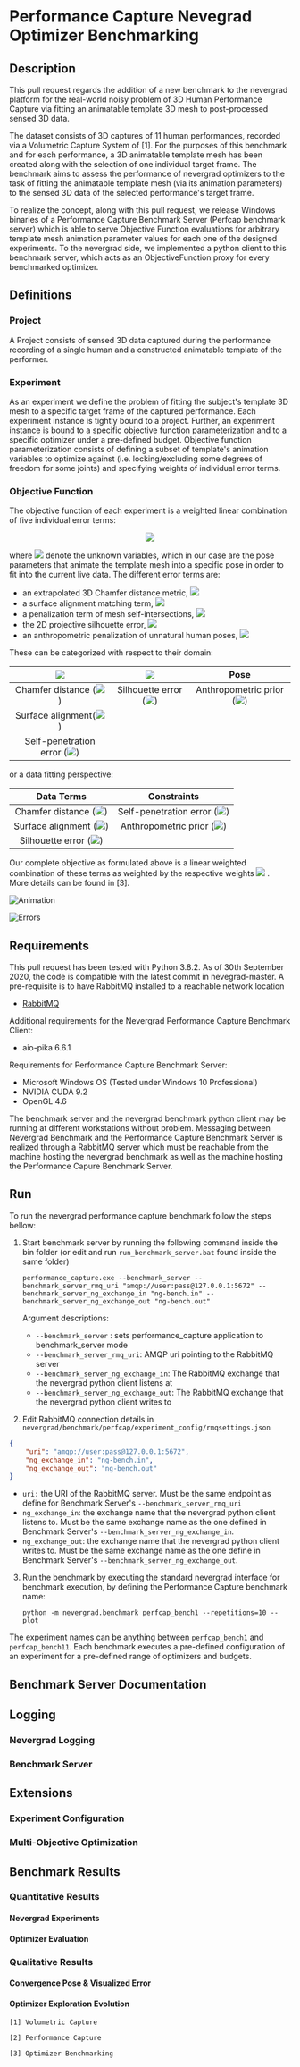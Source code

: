 # Performance Capture Nevegrad Optimizer Benchmarking 

## Description

This pull request regards the addition of a new benchmark to the nevergrad platform for the real-world noisy problem of 3D Human Performance Capture via fitting an animatable template 3D mesh to post-processed sensed 3D data.

The dataset consists of 3D captures of 11 human performances, recorded via a Volumetric Capture System of [1]. For the purposes of this benchmark and for each performance, a 3D animatable template mesh has been created along with the selection of one individual target frame. The benchmark aims to assess the performance of nevergrad optimizers to the task of fitting the animatable template mesh (via its animation parameters) to the sensed 3D data of the selected performance's target frame.

To realize the concept, along with this pull request, we release Windows binaries of a Performance Capture Benchmark Server (Perfcap benchmark server) which is able to serve Objective Function evaluations for arbitrary template mesh animation parameter values for each one of the designed experiments. To the nevergrad side, we implemented a python client to this benchmark server, which acts as an ObjectiveFunction proxy for every benchmarked optimizer.

## Definitions

### Project

A Project consists of sensed 3D data captured during the performance recording of a single human and a constructed animatable template of the performer.

### Experiment

As an experiment we define the problem of fitting the subject's template 3D mesh to a specific target frame of the captured performance. Each experiment instance is tightly bound to a project. Further, an experiment instance is bound to a specific objective function parameterization and to a specific optimizer under a pre-defined budget. Objective function parameterization consists of defining a subset of template's animation variables to optimize against (i.e. locking/excluding some degrees of freedom for some joints) and specifying weights of individual error terms.

### Objective Function

The objective function of each experiment is a weighted linear combination of five individual error terms:
<!--
$$
E(\mathbf{p})= \lambda_J E_J(\mathbf{p}) + \lambda_D E_D(\mathbf{p}) + \lambda_S E_S(\mathbf{p}) + \lambda_P E_P(\mathbf{p}) +\lambda_A E_A(\mathbf{p}),
$$
-->

<p align="center">
<img src="https://render.githubusercontent.com/render/math?math=E(\mathbf{p})=%20\lambda_J%20E_J(\mathbf{p})%20%2B%20\lambda_D%20E_D(\mathbf{p})%20%2B%20\lambda_S%20E_S(\mathbf{p})%20%2B%20\lambda_P%20E_P(\mathbf{p})%20%2B\lambda_A%20E_A(\mathbf{p}),">
</p>

<!-- $\mathbf{p}$-->
where <img src="https://render.githubusercontent.com/render/math?math=\mathbf{p}"> denote the unknown variables, which in our case are the pose parameters that animate the template mesh into a specific pose in order to fit into the current live data.
The different error terms are:
- an extrapolated 3D Chamfer distance metric, <img src="https://render.githubusercontent.com/render/math?math=E_D">
- a surface alignment matching term, <img src="https://render.githubusercontent.com/render/math?math=E_S">
- a penalization term of mesh self-intersections, <img src="https://render.githubusercontent.com/render/math?math=E_P">
- the 2D projective silhouette error, <img src="https://render.githubusercontent.com/render/math?math=E_J">
- an anthropometric penalization of unnatural human poses, <img src="https://render.githubusercontent.com/render/math?math=E_A">

These can be categorized with respect to their domain:

| <img src="https://render.githubusercontent.com/render/math?math=3D">   |      <img src="https://render.githubusercontent.com/render/math?math=2D">      |  Pose |
|:----------:|:-------------:|:------:|
| Chamfer distance (<img src="https://render.githubusercontent.com/render/math?math=E_D">) <!-- $E_D$ --> |  Silhouette error (<img src="https://render.githubusercontent.com/render/math?math=E_J">) <!-- $E_J$ --> | Anthropometric prior (<img src="https://render.githubusercontent.com/render/math?math=E_A">) <!-- $E_A$ --> |
| Surface alignment(<img src="https://render.githubusercontent.com/render/math?math=E_S">) <!-- $E_S$ --> |       |    |
| Self-penetration error (<img src="https://render.githubusercontent.com/render/math?math=E_P">) <!-- $E_P$ --> |  |     |

<!--
Three of these are defined in the three-dimensional space:
- an extrapolated 3D Chamfer distance metric, <img src="https://render.githubusercontent.com/render/math?math=E_D">
- a surface alignment matching term, <img src="https://render.githubusercontent.com/render/math?math=E_S">
- a penalization term of mesh self-intersections, <img src="https://render.githubusercontent.com/render/math?math=E_P">

One in the two-dimensional space:
- the 2D projective silhouette error, <img src="https://render.githubusercontent.com/render/math?math=E_J">

And a regularization term for the unknown variables (pose parameters):
- an anthropometric penalization of unnatural human poses, <img src="https://render.githubusercontent.com/render/math?math=E_A">
-->

<!--
From a data-fitting perspective, the **data terms** are:
- the Chamfer distance,  <img src="https://render.githubusercontent.com/render/math?math=E_D">
- surface alignment, <img src="https://render.githubusercontent.com/render/math?math=E_S">, and,
- silhouette error, <img src="https://render.githubusercontent.com/render/math?math=E_J">,
-->

<!--
while the **constraints** are provided by:
- the self-penetration term, <img src="https://render.githubusercontent.com/render/math?math=E_P">, and,
- the anthropometric prior term, <img src="https://render.githubusercontent.com/render/math?math=E_A">
-->
or a data fitting perspective:

| **Data Terms**   |      **Constraints**      |
|:----------:|:-------------:|
| Chamfer distance (<img src="https://render.githubusercontent.com/render/math?math=E_D">) <!-- $E_D$ --> |  Self-penetration error (<img src="https://render.githubusercontent.com/render/math?math=E_P">) <!-- $E_P$ --> |
| Surface alignment (<img src="https://render.githubusercontent.com/render/math?math=E_S">) <!-- $E_S$ --> |    Anthropometric prior (<img src="https://render.githubusercontent.com/render/math?math=E_A">) <!-- $E_A$ -->   |
| Silhouette error (<img src="https://render.githubusercontent.com/render/math?math=E_J">) <!-- $E_J$ --> |  |

Our complete objective as formulated above is a linear weighted combination of these terms as weighted by the respective weights <img src="https://render.githubusercontent.com/render/math?math=\lambda"> <!-- $\lambda$ -->. More details can be found in [3].

![Animation](./assets/images/animationc.png)


![Errors](./assets/images/errors.png)

## Requirements

This pull request has been tested with Python 3.8.2. As of 30th September 2020, the code is compatible with the latest commit in nevegrad-master. A pre-requisite is to have RabbitMQ installed to a reachable network location

- [RabbitMQ](https://www.rabbitmq.com/)

Additional requirements for the Nevergrad Performance Capture Benchmark Client:
- aio-pika 6.6.1

Requirements for Performance Capture Benchmark Server:

- Microsoft Windows OS (Tested under Windows 10 Professional)
- NVIDIA CUDA 9.2
- OpenGL 4.6

The benchmark server and the nevergrad benchmark python client may be running at different workstations without problem. Messaging between Nevergrad Benchmark and the Performance Capture Benchmark Server is realized through a RabbitMQ server which must be reachable from the machine hosting the nevergrad benchmark as well as the machine hosting the Performance Capure Benchmark Server.

## Run

To run the nevergrad performance capture benchmark follow the steps bellow:

1. Start benchmark server by running the following command inside the bin folder
(or edit and run `run_benchmark_server.bat` found inside the same folder)

    `
    performance_capture.exe --benchmark_server --benchmark_server_rmq_uri "amqp://user:pass@127.0.0.1:5672" --benchmark_server_ng_exchange_in "ng-bench.in" --benchmark_server_ng_exchange_out "ng-bench.out"
    `

    Argument descriptions:
    * `--benchmark_server` : sets performance_capture application to benchmark_server mode
    * `--benchmark_server_rmq_uri`: AMQP uri pointing to the RabbitMQ server
    * `--benchmark_server_ng_exchange_in`: The RabbitMQ exchange that the nevergrad python client listens at
    * `--benchmark_server_ng_exchange_out`: The RabbitMQ exchange that the nevergrad python client writes to

2. Edit RabbitMQ connection details in `nevergrad/benchmark/perfcap/experiment_config/rmqsettings.json`

```json
{
    "uri": "amqp://user:pass@127.0.0.1:5672",
    "ng_exchange_in": "ng-bench.in",
    "ng_exchange_out": "ng-bench.out"
}
```

- `uri:` the URI of the RabbitMQ server. Must be the same endpoint as define for Benchmark Server's `--benchmark_server_rmq_uri`
- `ng_exchange_in`: the exchange name that the nevergrad python client listens to. Must be the same exchange name as the one defined in Benchmark Server's `--benchmark_server_ng_exchange_in`.
- `ng_exchange_out`: the exchange name that the nevergrad python client writes to. Must be the same exchange name as the one define in Benchmark Server's `--benchmark_server_ng_exchange_out`.

3. Run the benchmark by executing the standard nevergrad interface for benchmark execution, by defining the Performance Capture benchmark name:

    `python -m nevergrad.benchmark perfcap_bench1 --repetitions=10 --plot`

The experiment names can be anything between `perfcap_bench1` and `perfcap_bench11`. Each benchmark executes a pre-defined configuration of an experiment for a pre-defined range of optimizers and budgets.

## Benchmark Server Documentation

## Logging

### Nevergrad Logging
### Benchmark Server

## Extensions

### Experiment Configuration

### Multi-Objective Optimization

## Benchmark Results

### Quantitative Results

#### Nevergrad Experiments

#### Optimizer Evaluation

### Qualitative Results

#### Convergence Pose & Visualized Error

#### Optimizer Exploration Evolution



`
[1] Volumetric Capture
`

`
[2] Performance Capture
`

`
[3] Optimizer Benchmarking
`